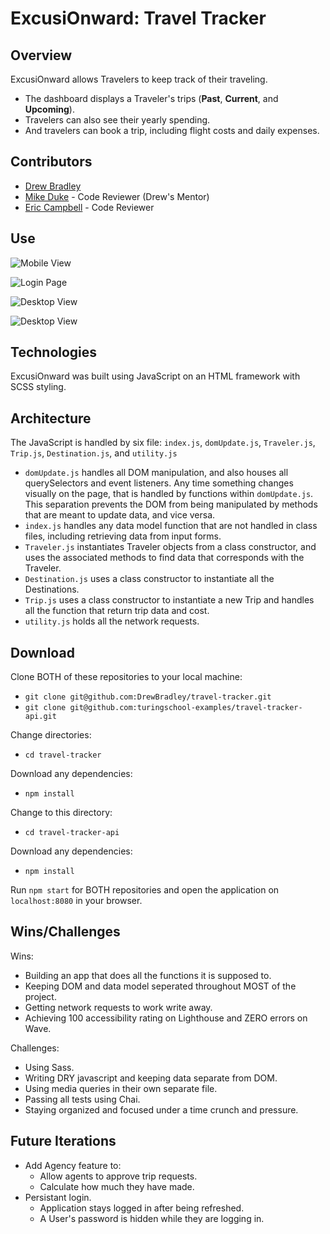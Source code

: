 # ExcusiOnward: Travel Tracker
## Overview
ExcusiOnward allows Travelers to keep track of their traveling.
- The dashboard displays a Traveler's trips (**Past**, **Current**, and **Upcoming**).
- Travelers can also see their yearly spending.
- And travelers can book a trip, including flight costs and daily expenses.

## Contributors
- [Drew Bradley](https://github.com/DrewBradley)
- [Mike Duke](https://github.com/mike-duke) - Code Reviewer (Drew's Mentor)
- [Eric Campbell](https://github.com/mainlyetcetera) - Code Reviewer

## Use
![Mobile View](https://media.giphy.com/media/2yAweEYAY9nr3Ajaw0/giphy.gif)

![Login Page](https://media.giphy.com/media/q0XNz8Joeg6uAzBqNt/giphy.gif)

![Desktop View](https://media.giphy.com/media/FioMDMdCqx9IcBKwLe/giphy.gif)

![Desktop View](https://media.giphy.com/media/EuQxGb48lLso7PHkPM/giphy.gif)

## Technologies
ExcusiOnward was built using JavaScript on an HTML framework with SCSS styling.

## Architecture

The JavaScript is handled by six file: ```index.js```, ```domUpdate.js```, ```Traveler.js```, ```Trip.js```, ```Destination.js```, and ```utility.js```
  * ```domUpdate.js``` handles all DOM manipulation, and also houses all querySelectors and event listeners. Any time something changes visually on the page, that is handled by functions within ```domUpdate.js```. This separation prevents the DOM from being manipulated by methods that are meant to update data, and vice versa.
  * ```index.js``` handles any data model function that are not handled in class files, including retrieving data from input forms.
  * ```Traveler.js``` instantiates Traveler objects from a class constructor, and uses the associated methods to find data that corresponds with the Traveler.
  * ```Destination.js``` uses a class constructor to instantiate all the Destinations.
  * ```Trip.js``` uses a class constructor to instantiate a new Trip and handles all the function that return trip data and cost.
  * ```utility.js``` holds all the network requests.

## Download
Clone BOTH of these repositories to your local machine:
 - ```git clone git@github.com:DrewBradley/travel-tracker.git```
 - ```git clone git@github.com:turingschool-examples/travel-tracker-api.git```

Change directories:
 - ```cd travel-tracker```

Download any dependencies:
 - ```npm install```
 
 Change to this directory:
 - ```cd travel-tracker-api```

Download any dependencies:
 - ```npm install```

Run ```npm start``` for BOTH repositories and open the application on ```localhost:8080``` in your browser.


## Wins/Challenges
Wins:
 - Building an app that does all the functions it is supposed to.
 - Keeping DOM and data model seperated throughout MOST of the project.
 - Getting network requests to work write away.
 - Achieving 100 accessibility rating on Lighthouse and ZERO errors on Wave.

Challenges:
 - Using Sass.
 - Writing DRY javascript and keeping data separate from DOM.
 - Using media queries in their own separate file.
 - Passing all tests using Chai.
 - Staying organized and focused under a time crunch and pressure.

## Future Iterations
- Add Agency feature to:
  - Allow agents to approve trip requests.
  - Calculate how much they have made.
- Persistant login.
  - Application stays logged in after being refreshed.
  - A User's password is hidden while they are logging in.

